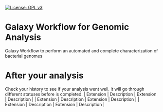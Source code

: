 [![License: GPL v3](https://img.shields.io/badge/License-GPL%20v3-blue.svg)](https://www.gnu.org/licenses/gpl-3.0)


# Galaxy Workflow for Genomic Analysis
Galaxy Workflow to perform an automated and complete characterization of bacterial genomes

# After your analysis
Check your history to see if your analysis went well. It will go through different statuses before is completed. 
| Extension | Description | Extension | Description |
| Extension | Description | Extension | Description |
| Extension | Description | Extension | Description |
